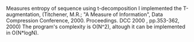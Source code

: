Measures entropy of sequence using t-decomposition
I implemented the T-augmentation, (Titchener, M.R.; "A Measure of Information", Data Compression Conference, 2000. Proceedings. DCC 2000 , pp.353-362, 2000)
The program's complexity is  O(N^2), altough it can be implemented in O(N\*logN).